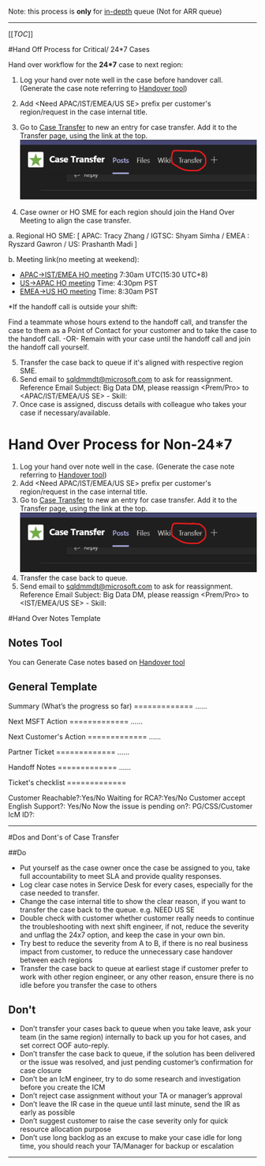 Note: this process is **only** for <u>in-depth</u> queue (Not for ARR queue)

----

[[_TOC_]]

#Hand Off Process for Critical/ 24*7 Cases

Hand over workflow for the **24*7** case to next region:
1. Log your hand over note well in the case before handover call.  (Generate the case note referring to [Handover tool](http://bigdatapod.azurewebsites.net/))
2. Add <Need APAC/IST/EMEA/US SE> prefix per customer's region/request in the case internal title.
3. Go to [Case Transfer](https://nam06.safelinks.protection.outlook.com/?url=https%3A%2F%2Fteams.microsoft.com%2Fl%2Fchannel%2F19%253a9ccd3c2acbbd4e729c66270c4383bf4b%2540thread.skype%2FCase%252520Transfer%3FgroupId%3Dd6c5d9c8-f14e-4cb6-a79a-1874c3b84cb6%26tenantId%3D72f988bf-86f1-41af-91ab-2d7cd011db47&data=02%7C01%7CShijie.Li%40microsoft.com%7C4ad1ddc4752f41cedf5008d6e8a6bab4%7C72f988bf86f141af91ab2d7cd011db47%7C1%7C0%7C636952200400824869&sdata=J%2FyTlcWqA30oBgiwx0D74TByJGxQ69D%2FuYgrFTTvaf0%3D&reserved=0) to new an entry for case transfer. Add it to the Transfer page, using the link at the top.
![image.png](/.attachments/image-f96e38aa-f73f-4483-93ad-c859dd03eec3.png)

4. Case owner or HO SME for each region should join the Hand Over Meeting to align the case transfer.

a. Regional HO SME: [ APAC: Tracy Zhang / IGTSC: Shyam Simha / EMEA : Ryszard Gawron / US: Prashanth Madi ]

b. Meeting link(no meeting at weekend):

- [APAC->IST/EMEA HO meeting](https://teams.microsoft.com/l/meetup-join/19%3ameeting_YzljMWRjOGEtN2Q1OC00YzM2LTk2YWYtN2E1ZWM5ZTkwYzMw%40thread.v2/0?context=%7b%22Tid%22%3a%2272f988bf-86f1-41af-91ab-2d7cd011db47%22%2c%22Oid%22%3a%223ce641ba-81bc-490f-9eb5-c82eff08c178%22%7d) 7:30am UTC(15:30 UTC+8)
-  [US->APAC HO meeting](https://teams.microsoft.com/l/meetup-join/19%3ameeting_NWIyNzU2MmYtOTkxYy00NTY3LWEyNjAtNmY1YTgwNzc5MzBk%40thread.v2/0?context=%7b%22Tid%22%3a%2272f988bf-86f1-41af-91ab-2d7cd011db47%22%2c%22Oid%22%3a%2218d7429d-917b-4bba-881a-b254f61f0976%22%7d) Time: 4:30pm PST
-  [EMEA->US HO meeting](https://teams.microsoft.com/l/meetup-join/19%3ameeting_NmQyZDliMTUtYzlmNi00YTc4LWI5NGQtOTY0NjgxNjZhYzU0%40thread.v2/0?context=%7b%22Tid%22%3a%2272f988bf-86f1-41af-91ab-2d7cd011db47%22%2c%22Oid%22%3a%2292be5ebc-4e43-4ea3-a98d-34ff4061dc92%22%7d) Time: 8:30am PST

*If the handoff call is outside your shift:

Find a teammate whose hours extend to the handoff call, and transfer the case to them as a Point of Contact for your customer and to take the case to the handoff call. 
-OR-
Remain with your case until the handoff call and join the handoff call yourself.

5. Transfer the case back to queue if it's aligned with respective region SME.
6. Send email to sqldmmdt@microsoft.com to ask for reassignment.
Reference Email Subject:
Big Data DM, please reassign <Prem/Pro> <Severity> <case number> to <APAC/IST/EMEA/US SE> - Skill: <product skill>
7. Once case is assigned, discuss details with colleague who takes your case if necessary/available.

# Hand Over Process for Non-24*7 

1. Log your hand over note well in the case. (Generate the case note referring to [Handover tool](http://bigdatapod.azurewebsites.net/))
2. Add <Need APAC/IST/EMEA/US SE> prefix per customer's region/request in the case internal title.
3.  Go to [Case Transfer](https://nam06.safelinks.protection.outlook.com/?url=https%3A%2F%2Fteams.microsoft.com%2Fl%2Fchannel%2F19%253a9ccd3c2acbbd4e729c66270c4383bf4b%2540thread.skype%2FCase%252520Transfer%3FgroupId%3Dd6c5d9c8-f14e-4cb6-a79a-1874c3b84cb6%26tenantId%3D72f988bf-86f1-41af-91ab-2d7cd011db47&data=02%7C01%7CShijie.Li%40microsoft.com%7C4ad1ddc4752f41cedf5008d6e8a6bab4%7C72f988bf86f141af91ab2d7cd011db47%7C1%7C0%7C636952200400824869&sdata=J%2FyTlcWqA30oBgiwx0D74TByJGxQ69D%2FuYgrFTTvaf0%3D&reserved=0) to new an entry for case transfer. Add it to the Transfer page, using the link at the top.
![image.png](/.attachments/image-f96e38aa-f73f-4483-93ad-c859dd03eec3.png)
4. Transfer the case back to queue.
5. Send email to sqldmmdt@microsoft.com to ask for reassignment.
	Reference Email Subject:
	Big Data DM, please reassign <Prem/Pro> <Severity> <case number> to <IST/EMEA/US SE> - Skill: <product skill>

#Hand Over Notes Template

## Notes Tool
You can Generate Case notes based on [Handover tool](http://bigdatapod.azurewebsites.net/)

## General Template
Summary (What’s the progress so far)
\=============
......

Next MSFT Action
\=============
......

Next Customer's Action
\=============
......

Partner Ticket
\=============
......

Handoff Notes
\=============
......

Ticket's checklist
\=============

Customer Reachable?:Yes/No
Waiting for RCA?:Yes/No
Customer accept English Support?: Yes/No
Now the issue is pending on?: PG/CSS/Customer
IcM ID?:
<Reason for Critsit:>

----
#Dos and Dont's of Case Transfer

##Do
 
- Put yourself as the case owner once the case be assigned to you, take full accountability to meet SLA and provide quality responses.
- Log clear case notes in Service Desk for every cases, especially for the case needed to transfer.
- Change the case internal title to show the clear reason, if you want to transfer the case back to the queue. e.g. NEED US SE
- Double check with customer whether customer really needs to continue the troubleshooting with next shift engineer, if not, reduce the severity and unflag the 24x7 option, and keep the case in your own bin.
- Try best to reduce the severity from A to B, if there is no real business impact from customer, to reduce the unnecessary case handover between each regions
- Transfer the case back to queue at earliest stage if customer prefer to work with other region engineer, or any other reason, ensure there is no idle before you transfer the case to others

## Don't
- Don’t transfer your cases back to queue when you take leave, ask your team (in the same region) internally to back up you for hot cases, and set correct OOF auto-reply.
- Don’t transfer the case back to queue, if the solution has been delivered or the issue was resolved, and just pending customer’s confirmation for case closure
- Don’t be an IcM engineer, try to do some research and investigation before you create the ICM
- Don’t reject case assignment without your TA or manager’s approval
- Don’t leave the IR case in the queue until last minute, send the IR as early as possible
- Don’t suggest customer to raise the case severity only for quick resource allocation purpose
- Don’t use long backlog as an excuse to make your case idle for long time, you should reach your TA/Manager for backup or escalation

----


